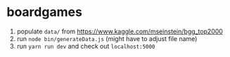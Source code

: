 # boardgames
1. populate `data/` from https://www.kaggle.com/mseinstein/bgg_top2000
2. run `node bin/generateData.js` (might have to adjust file name)
3. run `yarn run dev` and check out `localhost:5000`
